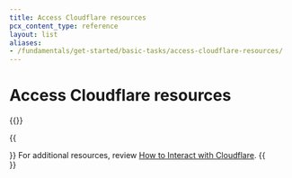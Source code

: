 ```yaml
---
title: Access Cloudflare resources
pcx_content_type: reference
layout: list
aliases:
- /fundamentals/get-started/basic-tasks/access-cloudflare-resources/
---
```


# Access Cloudflare resources

{{<render file="_cloudflare-resources.md">}}

{{<Aside type="note">}}
For additional resources, review [How to Interact with Cloudflare](/fundamentals/get-started/basic-tasks/interact-with-cloudflare/).
{{</Aside>}}
